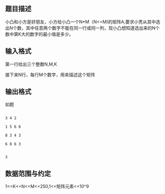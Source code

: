 ## 题目描述

<div>
 小凸和小方是好朋友，小方给小凸一个N*M（N<=M)的矩阵A,要求小秃从其中选出N个数，其中任意两个数字不能在同一行或同一列，现小凸想知道选出来的N个数中第K大的数字的最小值是多少。
</div>
<div></div>
<p></p>

## 输入格式

<div>
 第一行给出三个整数N,M,K
</div>
<div>
 接下来N行，每行M个数字，用来描述这个矩阵
</div>
<div></div>
<p></p>

## 输出格式

<div>
 如题 
</div>
<div></div>
<p></p>

```input1
3 4 2
1 5 6 6
8 3 4 3
6 8 6 3
```
```output1
3
```
## 数据范围与约定

<p>1<=K<=N<=M<=250,1<=矩阵元素<=10^9</p><br>
<p></p>

